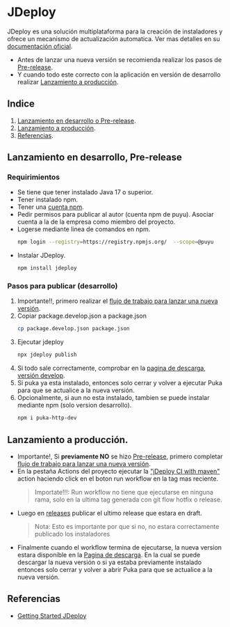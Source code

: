 # JDeploy

JDeploy es una solución multiplataforma para la creación de instaladores y ofrece un
mecanismo de actualización automatica. Ver mas detalles en su [documentación oficial](https://www.jdeploy.com/docs/manual/#_getting_started).

* Antes de lanzar una nueva versión se recomienda realizar los pasos de [Pre-release](#lanzamiento-en-desarrollo-pre-release).
* Y cuando todo este correcto con la aplicación en versión de desarrollo realizar [Lanzamiento a producción](#lanzamiento-a-producción).


## Indice

1. [Lanzamiento en desarrollo o Pre-release](#lanzamiento-en-desarrollo-pre-release).
2. [Lanzamiento a producción](#lanzamiento-a-producción).
3. [Referencias](#referencias).

## Lanzamiento en desarrollo, Pre-release

### Requirimientos
* Se tiene que tener instalado Java 17 o superior.
* Tener instalado npm.
* Tener una [cuenta npm](https://www.npmjs.com/signup).
* Pedir permisos para publicar al autor (cuenta npm de puyu).
  Asociar cuenta a la de la empresa como miembro del proyecto.
* Logerse mediante linea de comandos en npm.
   ```bash
   npm login --registry=https://registry.npmjs.org/  --scope=@puyu    
   ```
* Instalar JDeploy.
   ```bash
   npm install jdeploy
   ```

### Pasos para publicar (desarrollo)
1. Importante!!, primero realizar el [flujo de trabajo para lanzar una nueva versión](/README.md#preparar-una-nueva-versión).
2. Copiar package.develop.json a package.json
   ```bash
   cp package.develop.json package.json
   ```
3. Ejecutar jdeploy
   ```bash
   npx jdeploy publish
   ```
4. Si todo sale correctamente, comprobar en la [pagina de descarga, versión develop](https://www.jdeploy.com/~puka-http-dev).
5. Si puka ya esta instalado, entonces solo cerrar y volver a ejecutar Puka para que se actualice a la nueva versión.
5. Opcionalmente, si aun no esta instalado, tambien se puede instalar mediante npm (solo version desarrollo).
   ```bash
   npm i puka-http-dev
   ```

## Lanzamiento a producción.
* Importante!, Si **previamente NO** se hizo [Pre-release](#lanzamiento-en-desarrollo-pre-release), primero completar [flujo de trabajo para lanzar una nueva versión](/README.md#preparar-una-nueva-versión).
* En la pestaña Actions del proyecto ejecutar la ["jDeploy CI with maven"](https://github.com/puyu-pe/puka-http/actions/workflows/jdeploy-manual.yml) action
  haciendo click en el boton run workflow en la tag mas reciente.
  > Importate!!!: Run workflow no tiene que ejecutarse en ninguna rama, solo en la ultima tag
  > generada con git flow hotfix o release.
* Luego en [releases](https://github.com/puyu-pe/puka-http/releases) publicar el ultimo release que estara en draft.
  > Nota: Esto es importante por que si no, no estara correctamente publicado los instaladores
* Finalmente cuando el workflow termina de ejecutarse, la nueva version estara disponible en la [Pagina de descarga](https://www.jdeploy.com/gh/puyu-pe/puka-http).
En la cual se puede descargar la nueva versión o si ya estaba previamente instalado entonces solo cerrar y volver a abrir Puka 
para que se actualice a la nueva versión.


## Referencias
* [Getting Started JDeploy](https://www.jdeploy.com/docs/manual/#_getting_started)
